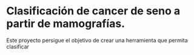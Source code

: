 # Clasificación de cancer de seno a partir de mamografías.

Este proyecto persigue el objetivo de crear una herramienta que permita clasificar 


